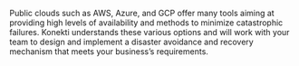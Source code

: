 <p>Public clouds such as AWS, Azure, and GCP offer many tools aiming at providing high levels of availability and methods to minimize catastrophic failures. Konekti understands these various options and will work with your team to design and implement a disaster avoidance and recovery mechanism that meets your business’s requirements.</p>

